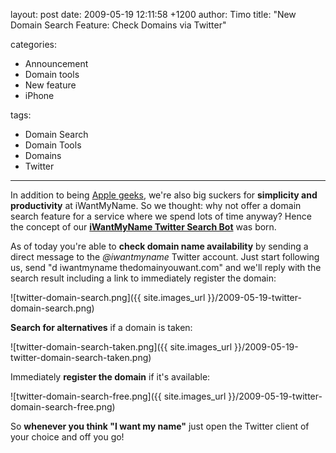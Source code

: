 layout: post
date: 2009-05-19 12:11:58 +1200
author: Timo
title: "New Domain Search Feature: Check Domains via Twitter"

categories:
  - Announcement
  - Domain tools
  - New feature
  - iPhone

tags:
  - Domain Search
  - Domain Tools
  - Domains
  - Twitter

----

In addition to being [Apple geeks](https://iwantmyname.com/iphone), we're also big suckers for **simplicity and productivity** at iWantMyName. So we thought: why not offer a domain search feature for a service where we spend lots of time anyway? Hence the concept of our [**iWantMyName Twitter Search Bot**](https://twitter.com/iwantmyname) was born.

As of today you're able to **check domain name availability** by sending a direct message to the _@iwantmyname_ Twitter account. Just start following us, send "d iwantmyname thedomainyouwant.com" and we'll reply with the search result including a link to immediately register the domain:

![twitter-domain-search.png]({{ site.images_url }}/2009-05-19-twitter-domain-search.png)

**Search for alternatives** if a domain is taken:

![twitter-domain-search-taken.png]({{ site.images_url }}/2009-05-19-twitter-domain-search-taken.png)

Immediately **register the domain** if it's available:

 ![twitter-domain-search-free.png]({{ site.images_url }}/2009-05-19-twitter-domain-search-free.png)

So **whenever you think "I want my name"** just open the Twitter client of your choice and off you go!
